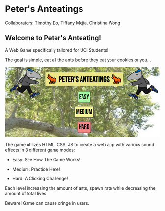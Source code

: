 # Peter's Anteatings
Collaborators: <a href="https://github.com/dotimothy">Timothy Do</a>, Tiffany Mejia, Christina Wong

## Welcome to Peter's Anteating!
A Web Game specifically tailored for UCI Students!

The goal is simple, eat all the ants
before they eat your cookies or you...

<img src="media/welcome.PNG">

The game utilizes HTML, CSS, JS to create
a web app with various sound effects in 3 different game modes:

- Easy: See How The Game Works!

- Medium: Practice Here!

- Hard: A Clicking Challenge!

Each level increasing the amount of ants, spawn rate
while decreasing the amount of total lives.

Beware! Game can cause cringe in users.
